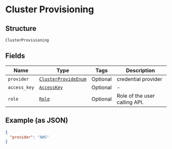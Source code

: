 
# Cluster Provisioning

## Structure

`ClusterProvisioning`

## Fields

| Name | Type | Tags | Description |
|  --- | --- | --- | --- |
| `provider` | [`ClusterProvideEnum`](../../doc/models/cluster-provide-enum.md) | Optional | credential provider |
| `access_key` | [`AccessKey`](../../doc/models/access-key.md) | Optional | - |
| `role` | [`Role`](../../doc/models/role.md) | Optional | Role of the user calling API. |

## Example (as JSON)

```json
{
  "provider": "AWS"
}
```

